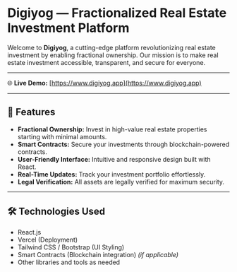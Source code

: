 # Digiyog — Fractionalized Real Estate Investment Platform

Welcome to **Digiyog**, a cutting-edge platform revolutionizing real estate investment by enabling fractional ownership. Our mission is to make real estate investment accessible, transparent, and secure for everyone.

---

🌐 **Live Demo:** [https://www.digiyog.app](https://www.digiyog.app)

---

## 🚀 Features

- **Fractional Ownership:** Invest in high-value real estate properties starting with minimal amounts.
- **Smart Contracts:** Secure your investments through blockchain-powered contracts.
- **User-Friendly Interface:** Intuitive and responsive design built with React.
- **Real-Time Updates:** Track your investment portfolio effortlessly.
- **Legal Verification:** All assets are legally verified for maximum security.

---

## 🛠️ Technologies Used

- React.js  
- Vercel (Deployment)  
- Tailwind CSS / Bootstrap (UI Styling)  
- Smart Contracts (Blockchain integration) *(if applicable)*  
- Other libraries and tools as needed
